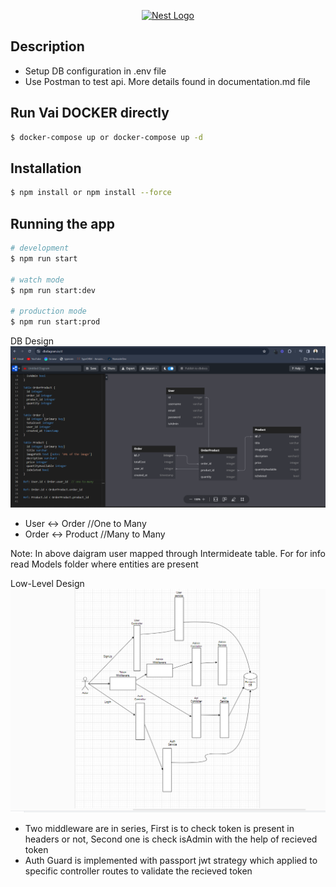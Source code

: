 <p align="center">
  <a href="http://nestjs.com/" target="blank"><img src="https://nestjs.com/img/logo-small.svg" width="200" alt="Nest Logo" /></a>
</p>

[circleci-image]: https://img.shields.io/circleci/build/github/nestjs/nest/master?token=abc123def456
[circleci-url]: https://circleci.com/gh/nestjs/nest

## Description

* Setup DB configuration in .env file 
* Use Postman to test api. More details found in documentation.md file

## Run Vai DOCKER directly
```bash
$ docker-compose up or docker-compose up -d
```

## Installation

```bash
$ npm install or npm install --force
```

## Running the app

```bash
# development
$ npm run start

# watch mode
$ npm run start:dev

# production mode
$ npm run start:prod
```

DB Design 
![alt text](<misc/Screenshot 2024-03-03 215156.png>)
* User <-> Order   //One to Many
* Order <-> Product  //Many to Many

Note: In above daigram user mapped through Intermideate table. For for info read Models folder where entities are present


Low-Level Design
![alt text](<misc/Screenshot 2024-03-03 222250.png>)
* Two middleware are in series, First is to check token is present in headers or not, Second one is check isAdmin with the help of recieved token
* Auth Guard is implemented with passport jwt strategy which applied to specific controller routes to validate the recieved token
